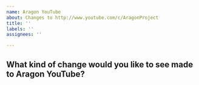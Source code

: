 ```yaml
---
name: Aragon YouTube
about: Changes to http://www.youtube.com/c/AragonProject
title: ''
labels: ''
assignees: ''

---
```


## What kind of change would you like to see made to Aragon YouTube?

